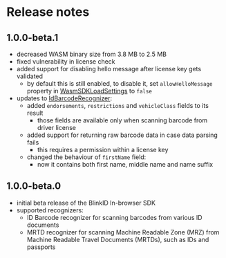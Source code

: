 # Release notes

## 1.0.0-beta.1

- decreased WASM binary size from 3.8 MB to 2.5 MB
- fixed vulnerability in license check
- added support for disabling hello message after license key gets validated
    - by default this is still enabled, to disable it, set `allowHelloMessage` property in [WasmSDKLoadSettings](src/MicroblinkSDK/WasmLoadSettings.ts) to `false`
- updates to [IdBarcodeRecognizer](src/Recognizers/BlinkID/IDBarcode/IdBarcodeRecognizer.ts):
    - added `endorsements`, `restrictions` and `vehicleClass` fields to its result
        - those fields are available only when scanning barcode from driver license
    - added support for returning raw barcode data in case data parsing fails
        - this requires a permission within a license key
    - changed the behaviour of `firstName` field:
        - now it contains both first name, middle name and name suffix

## 1.0.0-beta.0

- initial beta release of the BlinkID In-browser SDK
- supported recognizers:
    - ID Barcode recognizer for scanning barcodes from various ID documents
    - MRTD recognizer for scanning Machine Readable Zone (MRZ) from Machine Readable Travel Documents (MRTDs), such as IDs and passports
